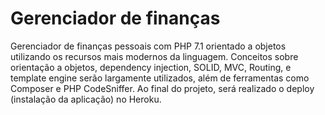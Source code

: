 # Gerenciador de finanças

Gerenciador de finanças pessoais com PHP 7.1 orientado a objetos utilizando os recursos mais modernos da linguagem. Conceitos sobre orientação a objetos, dependency injection, SOLID, MVC, Routing, e template engine serão largamente utilizados, além de ferramentas como Composer e PHP CodeSniffer. Ao final do projeto, será realizado o deploy (instalação da aplicação) no Heroku.
